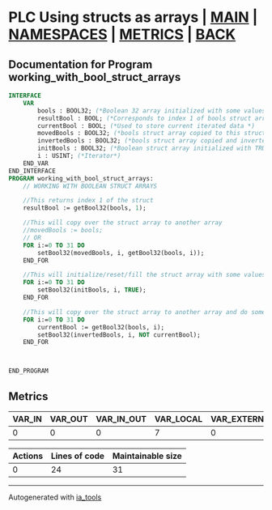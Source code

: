 # PLC Using structs as arrays | [MAIN] | [NAMESPACES] | [METRICS] | [BACK]  

## Documentation for Program working_with_bool_struct_arrays  

```pascal
INTERFACE
    VAR
        bools : BOOL32; (*Boolean 32 array initialized with some values*)
        resultBool : BOOL; (*Corresponds to index 1 of bools struct array*)
        currentBool : BOOL; (*Used to store current iterated data *)
        movedBools : BOOL32; (*bools struct array copied to this struct array*)
        invertedBools : BOOL32; (*bools struct array copied and inverted to this struct array*)
        initBools : BOOL32; (*Boolean struct array initialized with TRUE values*)
        i : USINT; (*Iterator*)
    END_VAR
END_INTERFACE
PROGRAM working_with_bool_struct_arrays:
    // WORKING WITH BOOLEAN STRUCT ARRAYS

    //This returns index 1 of the struct
    resultBool := getBool32(bools, 1);

    //This will copy over the struct array to another array
    //movedBools := bools;
    // OR
    FOR i:=0 TO 31 DO
    	setBool32(movedBools, i, getBool32(bools, i));
    END_FOR

    //This will initialize/reset/fill the struct array with some values
    FOR i:=0 TO 31 DO
    	setBool32(initBools, i, TRUE);
    END_FOR

    //This will copy over the struct array to another array and do some extra logic
    FOR i:=0 TO 31 DO
    	currentBool := getBool32(bools, i);
    	setBool32(invertedBools, i, NOT currentBool);
    END_FOR



END_PROGRAM
```

## Metrics  

| VAR_IN | VAR_OUT | VAR_IN_OUT | VAR_LOCAL | VAR_EXTERNAL | VAR_GLOBAL | VAR_ACCESS | VAR_TEMP |
| ------ | ------- | ---------- | --------- | ------------ | ---------- | ---------- | -------- |
| 0 | 0 | 0 | 7 | 0 | 0 | 0 | 0 |

| Actions | Lines of code | Maintainable size |
| ------- | ------------- | ----------------- |
| 0 | 24 | 31 |

---
Autogenerated with [ia_tools](https://github.com/tkucic/ia_tools)  

[MAIN]: ../../../../index_st.md
[NAMESPACES]: ../../nsList_st.md
[METRICS]: ../../../metrics_st.md
[BACK]: ../nsMain_st.md
